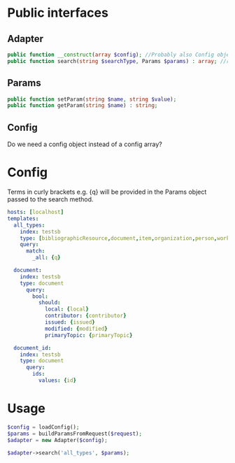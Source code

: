 # Public interfaces

## Adapter

```php
public function __construct(array $config); //Probably also Config object instead of array
public function search(string $searchType, Params $params) : array; //returns raw elasticsearch response
```

## Params

```php
public function setParam(string $name, string $value);
public function getParam(string $name) : string;
```

## Config
Do we need a config object instead of a config array?

# Config
Terms in curly brackets e.g. {q} will be provided in the Params object passed to the search method.

```yml
hosts: [localhost]
templates: 
  all_types:
    index: testsb
    type: [bibliographicResource,document,item,organization,person,work]
    query:
      match:
        _all: {q}

  document:
    index: testsb
    type: document
      query: 
        bool:
          should:
            local: {local}
            contributor: {contributor}
            issued: {issued}
            modified: {modified}
            primaryTopic: {primaryTopic}

  document_id:
    index: testsb
    type: document
      query: 
        ids:
          values: {id}
```

# Usage

```php
$config = loadConfig();
$params = buildParamsFromRequest($request);
$adapter = new Adapter($config);

$adapter->search('all_types', $params);
```